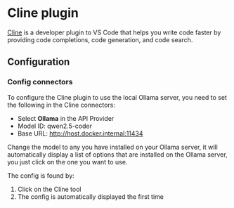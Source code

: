# Cline plugin

[Cline](https://marketplace.visualstudio.com/items?itemName=saoudrizwan.claude-dev) is a developer plugin to VS Code that helps you write code faster by providing code completions, code generation, and code search.

## Configuration

### Config connectors

To configure the Cline plugin to use the local Ollama server, you need to set the following in the Cline connectors:

- Select **Ollama** in the API Provider
- Model ID: qwen2.5-coder
- Base URL: http://host.docker.internal:11434

Change the model to any you have installed on your Ollama server, it will automatically display a list of options that are installed on the Ollama server, you just click on the one you want to use.

The config is found by:

1. Click on the Cline tool
2. The config is automatically displayed the first time
